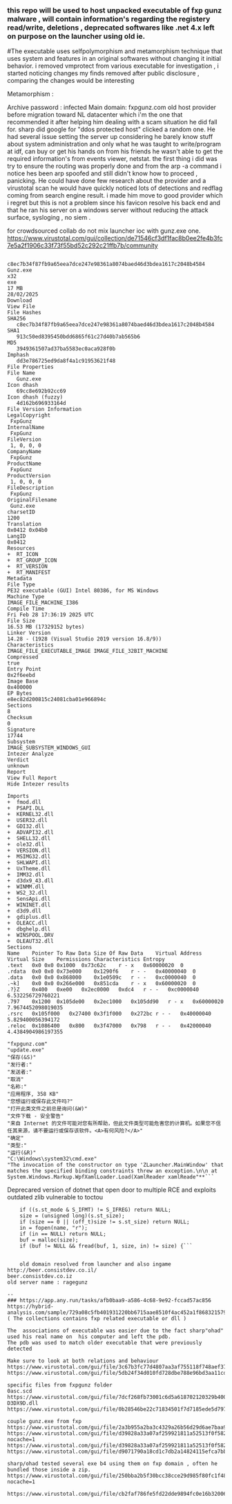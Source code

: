 ### this repo will be used to host unpacked executable of fxp gunz malware , will contain information's regarding the registery read/write, deletions , deprecated softwares like .net 4.x left on purpose on the launcher using old ie.
#The executable uses selfpolymorphism and metamorphism technique that uses system and features in an original softwares without changing it initial behavior.
    i removed vmprotect from various executable for investigation , i started noticing changes my finds removed after public disclosure , comparing the changes would be interesting

Metamorphism : 

Archive password : infected
Main domain: fxpgunz.com
old host provider before migration toward NL datacenter which i'm the one that recommended it after helping him dealing with a scam situation he did fall for.
sharp did google for "ddos protected host" clicked a random one. He had several issue setting the server up considering he barely know stuff about system administration and only what he was taught to write/program at idf, can buy or get his hands on from his friends he wasn't able to get the required information's from events viewer, netstat.
the first thing i did was try to ensure the routing was properly done and from the arp -a command i notice hes been arp spoofed and still didn't know how to proceed , panicking. He could have done few research about the provider and a virustotal scan he would have quickly noticed lots of detections and redflag coming from  search engine result.
i made him move to good provider which i regret but this is not a problem since his favicon resolve his back end and that he ran his server on a windows server without reducing the attack surface, sysloging , no siem .


for crowdsourced collab do not mix launcher ioc with gunz.exe one. https://www.virustotal.com/gui/collection/de71546cf3df1fac8b0ee2fe4b3fc7e5a2f1906c33f73f55bd52c292c21ffb7b/community
```

c8ec7b34f87fb9a65eea7dce247e98361a8074baed46d3bdea1617c2048b4584
Gunz.exe
x32
exe
17 MB
28/02/2025
Download
View File
File Hashes
SHA256
   c8ec7b34f87fb9a65eea7dce247e98361a8074baed46d3bdea1617c2048b4584
SHA1
   913c50ed8395450bdd6865f61c27d40b7ab565b6
MD5
   3949361507ad37ba5583ec0aca928f0b
Imphash
   dd3e786725ed9da8f4a1c91953621f48
File Properties
File Name
   Gunz.exe
Icon dhash
   69cc8e692b92cc69
Icon dhash (fuzzy)
   4d162b696933164d
File Version Information
LegalCopyright
 FxpGunz
InternalName
 FxpGunz
FileVersion
 1, 0, 0, 0
CompanyName
 FxpGunz
ProductName
 FxpGunz
ProductVersion
 1, 0, 0, 0
FileDescription
 FxpGunz
OriginalFilename
 Gunz.exe
charsetID
1200
Translation
0x0412 0x04b0
LangID
0x0412
Resources
+  RT_ICON
+  RT_GROUP_ICON
+  RT_VERSION
+  RT_MANIFEST
Metadata
File Type
PE32 executable (GUI) Intel 80386, for MS Windows
Machine Type
IMAGE_FILE_MACHINE_I386
Compile Time
Fri Feb 28 17:36:19 2025 UTC
File Size
16.53 MB (17329152 bytes)
Linker Version
14.28 - (1928 (Visual Studio 2019 version 16.8/9))
Characteristics
IMAGE_FILE_EXECUTABLE_IMAGE IMAGE_FILE_32BIT_MACHINE
Compressed
true
Entry Point
0x2f6eebd
Image Base
0x400000
EP Bytes
e8ec82d200815c24081cba01e966894c
Sections
8
Checksum
0
Signature
17744
Subsystem
IMAGE_SUBSYSTEM_WINDOWS_GUI
Intezer Analyze
Verdict
unknown
Report
View Full Report 
Hide Intezer results

Imports
+  fmod.dll
+  PSAPI.DLL
+  KERNEL32.dll
+  USER32.dll
+  GDI32.dll
+  ADVAPI32.dll
+  SHELL32.dll
+  ole32.dll
+  VERSION.dll
+  MSIMG32.dll
+  SHLWAPI.dll
+  UxTheme.dll
+  IMM32.dll
+  d3dx9_43.dll
+  WINMM.dll
+  WS2_32.dll
+  SensApi.dll
+  WININET.dll
+  d3d9.dll
+  gdiplus.dll
+  OLEACC.dll
+  dbghelp.dll
+  WINSPOOL.DRV
+  OLEAUT32.dll
Sections
Name	Pointer To Raw Data	Size Of Raw Data	Virtual Address	Virtual Size	Permissions	Characteristics	Entropy
.text	0x0	0x0	0x1000	0x73c62c	r - x	0x60000020	0
.rdata	0x0	0x0	0x73e000	0x1290f6	r - -	0x40000040	0
.data	0x0	0x0	0x868000	0x1e0509c	r - -	0xc0000040	0
.~k]	0x0	0x0	0x266e000	0x851cda	r - x	0x60000020	0
.?}Z	0x400	0xe00	0x2ec0000	0xdc4	r - -	0xc0000040	6.532256729760221
.797	0x1200	0x105de00	0x2ec1000	0x105dd90	r - x	0x60000020	7.9674452098019035
.rsrc	0x105f000	0x27400	0x3f1f000	0x272bc	r - -	0x40000040	5.829400056394172
.reloc	0x1086400	0x800	0x3f47000	0x798	r - -	0x42000040	4.4384904986197355

"fxpgunz.com"
"update.exe"
"保存(&S)"
"发行者:"
"发送者:"
"取消"
"名称:"
"应用程序, 358 KB"
"您想运行或保存此文件吗?"
"打开此类文件之前总是询问(&W)"
"文件下载 - 安全警告"
"来自 Internet 的文件可能对您有所帮助，但此文件类型可能危害您的计算机。如果您不信任其来源，请不要运行或保存该软件。<A>有何风险?</A>"
"确定"
"类型:"
"运行(&R)"
"C:\Windows\system32\cmd.exe"
"The invocation of the constructor on type 'ZLauncher.MainWindow' that matches the specified binding constraints threw an exception.\n\n at System.Windows.Markup.WpfXamlLoader.Load(XamlReader xamlReade"**```
```

Deprecared version of dotnet that open door to multiple RCE and exploits
outdated zlib vulnerable to toctou 
```Stable/Utils/ReplayAnalysis/InfluenceMapMaker/zlib/contrib/puff/puff.c:804 
    if ((s.st_mode & S_IFMT) != S_IFREG) return NULL;
    size = (unsigned long)(s.st_size);
    if (size == 0 || (off_t)size != s.st_size) return NULL;
    in = fopen(name, "r");
    if (in == NULL) return NULL;
    buf = malloc(size);
    if (buf != NULL && fread(buf, 1, size, in) != size) {```


    old domain resolved from launcher and also ingame http://beer.consistdev.co.il/
beer.consistdev.co.iz
old server name : ragegunz

--
### https://app.any.run/tasks/afb0baa9-a586-4c68-9e92-fccad57ac856
https://hybrid-analysis.com/sample/729a08c5fb401931220bb6715aae8510f4ac452a1f8683215791ccde5ad5fae5 ( The collections contains fxp related executable or dll ) 

The  associations of executable was easier due to the fact sharp"ohad" used his real name on  his computer and left the pdb.
The pdb was used to match older executable that were previously detected 

Make sure to look at both relations and behaviour
https://www.virustotal.com/gui/file/3c67b3fc77d4807aa3af755118f748aef373f878e602e1e49884ce96db128c77/behavior
https://www.virustotal.com/gui/file/5db24f34d010fd728dbe788e96bd3aa11cd512a85a28642604945dd1b30d8e57/behavior

specific files from fxpgunz folder
0asc.scd
https://www.virustotal.com/gui/file/7dcf268fb73001c6d5a618702120329b4004ddea4ccbec9f6abcdedd10faf389/relations
D3DX9D.dll
https://www.virustotal.com/gui/file/0b28546be22c71834501f7d7185ede5d79742457331c7ee09efc14490dd64f5f/detection

couple gunz.exe from fxp
https://www.virustotal.com/gui/file/2a3b955a2ba3c4329a26b56d29d6ae7baa9053f2d184155632bcff9109b32e26/detection
https://www.virustotal.com/gui/file/d39828a33a07af259921811a52513f0f5824ccb3aa56151ff6bab3b51847a45f?nocache=1
https://www.virustotal.com/gui/file/d39828a33a07af259921811a52513f0f5824ccb3aa56151ff6bab3b51847a45f/relations
https://www.virustotal.com/gui/file/d9071790a18cd1c7db2a14824115efca7bb2b806dd799a378b34fdaef71bb0a9/behavior

sharp/ohad tested several exe b4 using them on fxp domain , often he bundled those inside a zip.
https://www.virustotal.com/gui/file/250bba2b5f30bcc38cce29d985f80fc1f48a98ce33d38287466481866e264ab1?nocache=1

https://www.virustotal.com/gui/file/cb2faf786fe5fd22dde9894fc0e16b32006e495dbba92e5e6612fbea475c290e/relations



